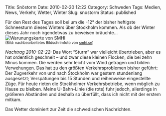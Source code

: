 Title: Snöstorm
Date: 2010-02-20 12:22
Category: Schweden
Tags: Medien, News, Verkehr, Wetter, Winter
Slug: snostorm
Status: published

Für den Rest des Tages soll bei um die -12° der bisher heftigste
Schneesturm dieses Winters über Stockholm kommen. Als ob der Winter
dieses Jahr noch irgendetwas zu beweisen bräuchte…  
![Warunungskarte von
SMHI](/pic/snostorm.png "Warunungskarte von SMHI")  
<small>(Bild: nachbearbeitetes Bildschrimfoto von
[smhi.se](http://www.smhi.se))</small>

*Nachtrag 2010-02-22:* Das Wort “Sturm” war vielleicht übertrieben, aber
es hat ordentlich geschneit – und zwar diese kleinen Flocken, die bei
zehn Minus kommen. Die werden sehr leicht vom Wind getragen und bilden
Verwehungen. Das hat zu den größten Verkehrsproblemen bisher geführt:
Der Zugverkehr von und nach Stockholm war gestern stundenlang
ausgesetzt; Verspätungen bis 15 Stunden und reihenweise eingestellte
Züge. Für heute rieten die Stockholmer Verkehrsbetriebe, wenn möglich zu
Hause zu bleiben. Meine U-Bahn-Linie (die rote) fuhr jedoch, allerdings
in größeren Abständen und deshalb so überfüllt, dass ich nicht mit der
erstem mitkam.

Das Wetter dominiert zur Zeit die schwedischen Nachrichten.

